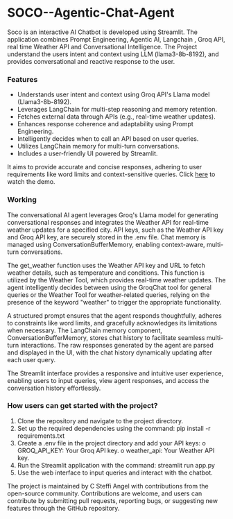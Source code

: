 # SOCO--Agentic-Chat-Agent
Soco is an interactive AI Chatbot is developed using Streamlit. The application combines Prompt Engineering, Agentic AI, Langchain , Groq API, real time Weather API and Conversational Intelligence. The Project understand the users intent and context using LLM (llama3-8b-8192), and provides conversational and reactive response to the user. 
### **Features**
- Understands user intent and context using Groq API's Llama model (Llama3-8b-8192).
- Leverages LangChain for multi-step reasoning and memory retention.
- Fetches external data through APIs (e.g., real-time weather updates).
- Enhances response coherence and adaptability using Prompt Engineering.
- Intelligently decides when to call an API based on user queries.
- Utilizes LangChain memory for multi-turn conversations.
- Includes a user-friendly UI powered by Streamlit.
        
It aims to provide accurate and concise responses, adhering to user requirements like word limits and context-sensitive queries.
Click [here]([media/demo.mp4](https://drive.google.com/file/d/16zvWuODlSIdvJt4PJyl2WnKhvE4Ida8Z/view?usp=sharing)) to watch the demo.

### **Working**

The conversational AI agent leverages Groq's Llama model for generating conversational responses and integrates the Weather API for real-time weather updates for a specified city. API keys, such as the Weather API key and Groq API key, are securely stored in the .env file. Chat memory is managed using ConversationBufferMemory, enabling context-aware, multi-turn conversations.

The get_weather function uses the Weather API key and URL to fetch weather details, such as temperature and conditions. This function is utilized by the Weather Tool, which provides real-time weather updates. The agent intelligently decides between using the GroqChat tool for general queries or the Weather Tool for weather-related queries, relying on the presence of the keyword "weather" to trigger the appropriate functionality.

A structured prompt ensures that the agent responds thoughtfully, adheres to constraints like word limits, and gracefully acknowledges its limitations when necessary. The LangChain memory component, ConversationBufferMemory, stores chat history to facilitate seamless multi-turn interactions. The raw responses generated by the agent are parsed and displayed in the UI, with the chat history dynamically updating after each user query.

The Streamlit interface provides a responsive and intuitive user experience, enabling users to input queries, view agent responses, and access the conversation history effortlessly.
### How users can get started with the project?
1.	Clone the repository and navigate to the project directory.
2.	Set up the required dependencies using the command: 
                  pip install -r requirements.txt
3.	Create a .env file in the project directory and add your API keys:
    o	GROQ_API_KEY: Your Groq API key.
    o	weather_api: Your Weather API key.
4.	Run the Streamlit application with the command:
                 streamlit run app.py
5.	Use the web interface to input queries and interact with the chatbot.


The project is maintained by C Steffi Angel with contributions from the open-source community. Contributions are welcome, and users can contribute by submitting pull requests, reporting bugs, or suggesting new features through the GitHub repository.
